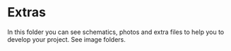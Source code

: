 # Extras

In this folder you can see schematics, photos and extra files to help you to develop your project.
See image folders.

